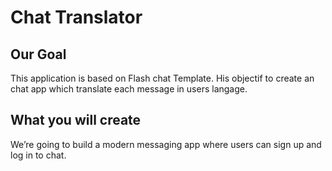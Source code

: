 


# Chat Translator

## Our Goal

This application is based on Flash chat Template. His objectif to create an chat app which translate each message in users langage. 

## What you will create

We’re going to build a modern messaging app where users can sign up and log in to chat.
